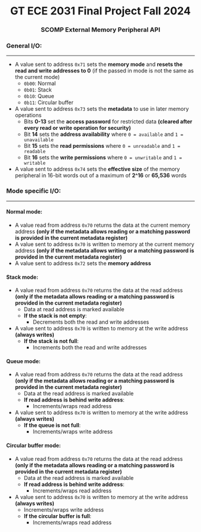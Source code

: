 <h1 align="center">GT ECE 2031 Final Project Fall 2024</h1>
<h3 align="center">SCOMP External Memory Peripheral API</h3>

### General I/O:

---

* A value sent to address ```0x71``` sets the __memory mode__ and __resets the read and write addresses to 0__ (if the passed in mode is not the same as the current mode)
    * ```0b00```: Normal
    * ```0b01```: Stack
    * ```0b10```: Queue
    * ```0b11```: Circular buffer
* A value sent to address ```0x73``` sets the __metadata__ to use in later memory operations
    * Bits __0-13__ set the __access password__ for restricted data __(cleared after every read or write operation for security)__
    * Bit __14__ sets the __address availability__ where ```0 = available``` and ```1 = unavailable```
    * Bit __15__ sets the __read permissions__ where ```0 = unreadable``` and ```1 = readable```
    * Bit __16__ sets the __write permissions__ where ```0 = unwritable``` and ```1 = writable```
* A value sent to address ```0x74``` sets the __effective size__ of the memory peripheral in 16-bit words out of a maximum of __2^16__ or __65,536__ words

### Mode specific I/O:

---

#### Normal mode:
* A value read from address ```0x70``` returns the data at the current memory address __(only if the metadata allows reading or a matching password is provided in the current metadata register)__
* A value sent to address ```0x70``` is written to memory at the current memory address __(only if the metadata allows writing or a matching password is provided in the current metadata register)__
* A value sent to address ```0x72``` sets the __memory address__

#### Stack mode:
* A value read from address ```0x70``` returns the data at the read address __(only if the metadata allows reading or a matching password is provided in the current metadata register)__
    * Data at read address is marked available
    * __If the stack is not empty__:
        * Decrements both the read and write addresses
* A value sent to address ```0x70``` is written to memory at the write address __(always writes)__
    * __If the stack is not full__:
        * Increments both the read and write addresses

#### Queue mode:
* A value read from address ```0x70``` returns the data at the read address __(only if the metadata allows reading or a matching password is provided in the current metadata register)__
    * Data at the read address is marked available
    * __If read address is behind write address__:
        * Increments/wraps read address
* A value sent to address ```0x70``` is written to memory at the write address __(always writes)__
    * __If the queue is not full__:
        * Increments/wraps write address

#### Circular buffer mode:
* A value read from address ```0x70``` returns the data at the read address __(only if the metadata allows reading or a matching password is provided in the current metadata register)__
    * Data at the read address is marked available
    * __If read address is behind write address__:
        * Increments/wraps read address
* A value sent to address ```0x70``` is written to memory at the write address __(always writes)__
    * Increments/wraps write address
    * __If the circular buffer is full__:
        * Increments/wraps read address
